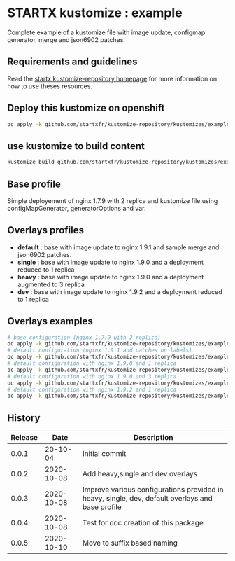 # STARTX kustomize : example

Complete example of a kustomize file with image update, configmap generator, merge and json6902 patches.

## Requirements and guidelines

Read the [startx kustomize-repository homepage](https://startxfr.github.io/kustomize-repository) for
more information on how to use theses resources.

## Deploy this kustomize on openshift

```bash
oc apply -k github.com/startxfr/kustomize-repository/kustomizes/example
```

## use kustomize to build content

```bash
kustomize build github.com/startxfr/kustomize-repository/kustomizes/example
```

## Base profile

Simple deployement of nginx 1.7.9 with 2 replica and kustomize file using configMapGenerator, generatorOptions and var.

## Overlays profiles

- **default** : base with image update to nginx 1.9.1 and sample merge and json6902 patches.
- **single** : base with image update to nginx 1.9.0 and a deployment reduced to 1 replica
- **heavy** :  base with image update to nginx 1.9.0 and a deployment augmented to 3 replica
- **dev** : base with image update to nginx 1.9.2 and a deployment reduced to 1 replica

## Overlays examples

```bash
# base configuration (nginx 1.7.9 with 2 replica)
oc apply -k github.com/startxfr/kustomize-repository/kustomizes/example/base
# default configuration (nginx 1.9.1 and patches on labels)
oc apply -k github.com/startxfr/kustomize-repository/kustomizes/example/overlays/default
# default configuration with nginx 1.9.0 and 1 replica
oc apply -k github.com/startxfr/kustomize-repository/kustomizes/example/overlays/single
# default configuration with nginx 1.9.0 and 3 replica
oc apply -k github.com/startxfr/kustomize-repository/kustomizes/example/overlays/heavy
# default configuration with nginx 1.9.2 and 1 replica
oc apply -k github.com/startxfr/kustomize-repository/kustomizes/example/overlays/dev
```

## History

| Release | Date       | Description
| ------- | ---------- | ---------------------------------
| 0.0.1   | 20-10-04   | Initial commit
| 0.0.2   | 2020-10-08 | Add heavy,single and dev overlays
| 0.0.3   | 2020-10-08 | Improve various configurations provided in heavy, single, dev, default overlays and base profile
| 0.0.4   | 2020-10-08 | Test for doc creation of this package
| 0.0.5   | 2020-10-10 | Move to suffix based naming
